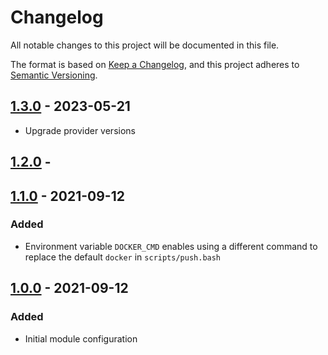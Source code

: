 # Changelog

All notable changes to this project will be documented in this file.

The format is based on [Keep a Changelog](https://keepachangelog.com/en/1.0.0/),
and this project adheres to
[Semantic Versioning](https://semver.org/spec/v2.0.0.html).

## [1.3.0] - 2023-05-21

- Upgrade provider versions

## [1.2.0] -

## [1.1.0] - 2021-09-12

### Added

- Environment variable `DOCKER_CMD` enables using a different command to replace
  the default `docker` in `scripts/push.bash`

## [1.0.0] - 2021-09-12

### Added

- Initial module configuration

[1.3.0]: https://github.com/andreswebs/terraform-aws-ecr-image/compare/1.2.0...1.3.0
[1.2.0]: https://github.com/andreswebs/terraform-aws-ecr-image/compare/1.1.0...1.2.0
[1.1.0]: https://github.com/andreswebs/terraform-aws-ecr-image/compare/1.0.0...1.1.0
[1.0.0]:  "#"
